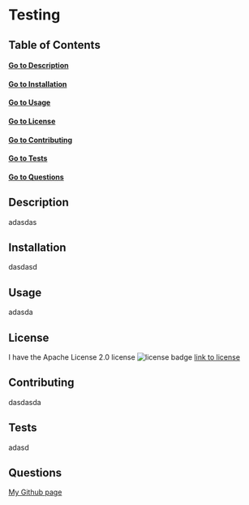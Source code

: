 # Testing

  ## Table of Contents
  #### [Go to Description](##description)
  #### [Go to Installation](##installation)
  #### [Go to Usage](##usage)
  #### [Go to License](##license)
  #### [Go to Contributing](##contributing)
  #### [Go to Tests](##tests)
  #### [Go to Questions](##questions)
  
  
  ## Description
  adasdas
  
  ## Installation
  dasdasd
  
  ## Usage
  adasda
  
  ## License
  I have the Apache License 2.0 license
  ![license badge](undefined)
  [link to license](undefined)

  ## Contributing
  dasdasda
  
  ## Tests
  adasd
  
  ## Questions
  [My Github page](dsada)

